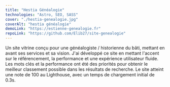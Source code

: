 ```yaml
---
title: "Hestia Généalogie"
technologies: "Astro, SEO, SASS"
cover: "./hestia-genealogie.jpg"
coverAlt: "hestia généalogie"
demoLink: "https://estienne-genealogie.fr"
repoLink: "https://github.com/Elib27/site-genealogie"
---
```


Un site vitrine conçu pour une généalogiste / historienne du bâti, mettant en avant ses services et sa vision. J'ai développé ce site en mettant l'accent sur le référencement, la performance et une expérience utilisateur fluide. Les mots clés et la performance ont été des priorités pour obtenir le meilleur classement possible dans les résultats de recherche. Le site atteint une note de 100 au Lighthouse, avec un temps de chargement initial de 0.3s.